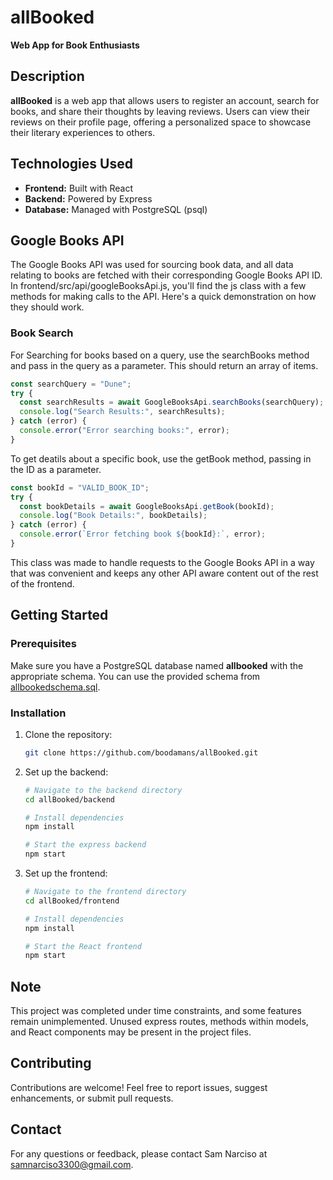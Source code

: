 # allBooked

**Web App for Book Enthusiasts**

## Description

**allBooked** is a web app that allows users to register an account, search for books, and share their thoughts by leaving reviews. Users can view their reviews on their profile page, offering a personalized space to showcase their literary experiences to others.

## Technologies Used

- **Frontend:** Built with React
- **Backend:** Powered by Express
- **Database:** Managed with PostgreSQL (psql)

## Google Books API

The Google Books API was used for sourcing book data, and all data relating to books are fetched with their corresponding Google Books API ID.  In frontend/src/api/googleBooksApi.js, you'll find the js class with a few methods for making calls to the API. Here's a quick demonstration on how they should work. 

### Book Search

For Searching for books based on a query, use the searchBooks method and pass in the query as a parameter.  This should return an array of items.

```javascript
const searchQuery = "Dune";
try {
  const searchResults = await GoogleBooksApi.searchBooks(searchQuery);
  console.log("Search Results:", searchResults);
} catch (error) {
  console.error("Error searching books:", error);
}
```

To get deatils about a specific book, use the getBook method, passing in the ID as a parameter.

```javascript
const bookId = "VALID_BOOK_ID";
try {
  const bookDetails = await GoogleBooksApi.getBook(bookId);
  console.log("Book Details:", bookDetails);
} catch (error) {
  console.error(`Error fetching book ${bookId}:`, error);
}
```
This class was made to handle requests to the Google Books API in a way that was convenient and keeps any other API aware content out of the rest of the frontend.

## Getting Started

### Prerequisites

Make sure you have a PostgreSQL database named **allbooked** with the appropriate schema. You can use the provided schema from [allbookedschema.sql](https://github.com/boodamans/allBooked).

### Installation

1. Clone the repository:

    ```bash
    git clone https://github.com/boodamans/allBooked.git
    ```

2. Set up the backend:

    ```bash
    # Navigate to the backend directory
    cd allBooked/backend

    # Install dependencies
    npm install

    # Start the express backend
    npm start
    ```

3. Set up the frontend:

    ```bash
    # Navigate to the frontend directory
    cd allBooked/frontend

    # Install dependencies
    npm install

    # Start the React frontend
    npm start
    ```

## Note

This project was completed under time constraints, and some features remain unimplemented. Unused express routes, methods within models, and React components may be present in the project files.

## Contributing

Contributions are welcome! Feel free to report issues, suggest enhancements, or submit pull requests.

## Contact

For any questions or feedback, please contact Sam Narciso at samnarciso3300@gmail.com.
